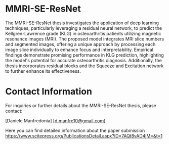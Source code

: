 # MMRI-SE-ResNet
The MMRI-SE-ResNet thesis investigates the application of deep learning techniques, particularly leveraging a residual neural network, to predict the Kellgren-Lawrence grade (KLG) in osteoarthritis patients utilizing magnetic resonance images (MRI). The proposed model integrates MRI slice numbers and segmented images, offering a unique approach by processing each image slice individually to enhance focus and interpretability. Empirical findings demonstrate promising performance in KLG prediction, highlighting the model's potential for accurate osteoarthritis diagnosis. Additionally, the thesis incorporates residual blocks and the Squeeze and Excitation network to further enhance its effectiveness.

# Contact Information
For inquiries or further details about the MMRI-SE-ResNet thesis, please contact:

[Daniele Manfredonia]
[d.manfre10@gmail.com]

Here you can find detailed information about the paper submission https://www.scitepress.org/PublicationsDetail.aspx?ID=7AQt8vAD4jM=&t=1
